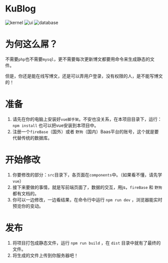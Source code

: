 # KuBlog
![kernel](https://img.shields.io/badge/kernel-vue-brightgreen.svg)
![ui](https://img.shields.io/badge/ui-amazeui-brightgreen.svg)
![database](https://img.shields.io/badge/database-firebase-brightgreen.svg)

# 为何这么屌？
不需要`php`也不需要`mysql`，更不需要每次更新博文都要用命令来生成静态的文件。

但是，你还是能在线写博文，还是可以弄用户登录，没有权限的人，是不能写博文的！

# 准备
1. 请先在你的电脑上安装好`vue脚手架`。不安也没关系，在本项目目录下，运行： `npm install` 也可以把vue安装到本项目中。
2. 注册一个`fireBase`（国外）或者 `野狗`（国内）Baas平台的账号，这个就是要代替传统的数据库。

# 开始修改
1. 你要修改的部分：`src`目录下，各页面在`components`中。（如果看不懂，请先学`vue`）
2. 接下来要做的事情，就是写前端页面了，数据的交互，用js，`fireBase` 和 `野狗` 都有文档的。
3. 你可以一边修改，一边看结果，在命令行中运行 `npm run dev` ，浏览器能实时预览你的变动。

# 发布
1. 将项目打包成静态文件，运行 `npm run build` ，在 `dist` 目录中就有了最终的文件。
2. 将生成的文件上传到你服务器吧！